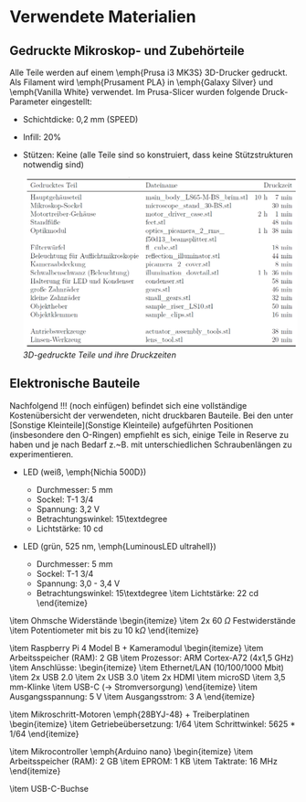 # Verwendete Materialien 

## Gedruckte Mikroskop- und Zubehörteile

Alle Teile werden auf einem \emph{Prusa i3 MK3S} 3D-Drucker gedruckt. Als Filament wird \emph{Prusament PLA} in \emph{Galaxy Silver} und \emph{Vanilla White} verwendet.
Im Prusa-Slicer wurden folgende Druck-Parameter eingestellt:
* Schichtdicke: 0,2 mm (SPEED)
* Infill: 20\%
* Stützen: Keine (alle Teile sind so konstruiert, dass keine Stützstrukturen notwendig sind)

    <p align="left">
    <img src="01_Bilder/Tabelle_Druckzeiten.PNG" width="550">
    <em><br />3D-gedruckte Teile und ihre Druckzeiten</em>
    </p>



## Elektronische Bauteile

Nachfolgend !!! (noch einfügen) befindet sich eine vollständige Kostenübersicht der verwendeten, nicht druckbaren Bauteile. Bei den unter [Sonstige Kleinteile](Sonstige Kleinteile) aufgeführten Positionen (insbesondere den O-Ringen) empfiehlt es sich, einige Teile in Reserve zu haben und je nach Bedarf z.~B. mit unterschiedlichen Schraubenlängen zu experimentieren.

* LED (weiß, \emph{Nichia 500D})
    * Durchmesser: 5 mm
    * Sockel: T-1 3/4
    * Spannung: 3,2 V
    * Betrachtungswinkel: 15\textdegree
    * Lichtstärke: 10 cd

* LED (grün, 525 nm, \emph{LuminousLED ultrahell})
    * Durchmesser: 5 mm
    * Sockel: T-1 3/4
    * Spannung: 3,0 - 3,4 V
    * Betrachtungswinkel: 15\textdegree
\item Lichtstärke: 22 cd
\end{itemize}

\item Ohmsche Widerstände
\begin{itemize}
\item 2x 60 $\Omega$ Festwiderstände
\item Potentiometer mit bis zu 10 k$\Omega$
\end{itemize} 

\item Raspberry Pi 4 Model B + Kameramodul
\begin{itemize}
\item Arbeitsspeicher (RAM): 2 GB
\item Prozessor: ARM Cortex-A72 (4x1,5 GHz)
\item Anschlüsse:
\begin{itemize}
\item Ethernet/LAN (10/100/1000 Mbit)
\item 2x USB 2.0
\item 2x USB 3.0
\item 2x HDMI
\item microSD
\item 3,5 mm-Klinke
\item USB-C ($\to$ Stromversorgung)
\end{itemize}
\item Ausgangsspannung: 5 V
\item Ausgangsstrom: 3 A
\end{itemize}

\item Mikroschritt-Motoren \emph{28BYJ-48} + Treiberplatinen
\begin{itemize}
\item Getriebeübersetzung: 1/64
\item Schrittwinkel: 5625 $\ast$ 1/64
\end{itemize}

\item Mikrocontroller \emph{Arduino nano}
\begin{itemize}
\item Arbeitsspeicher (RAM): 2 GB
\item EPROM: 1 KB
\item Taktrate: 16 MHz
\end{itemize}

\item USB-C-Buchse
